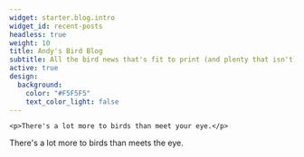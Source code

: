 ```yaml
---
widget: starter.blog.intro
widget_id: recent-posts
headless: true
weight: 10
title: Andy's Bird Blog
subtitle: All the bird news that's fit to print (and plenty that isn't).
active: true
design:
  background:
    color: "#F5F5F5"
    text_color_light: false
---
```

`<p>There's a lot more to birds than meet your eye.</p>`

There's a lot more to birds than meets the eye.